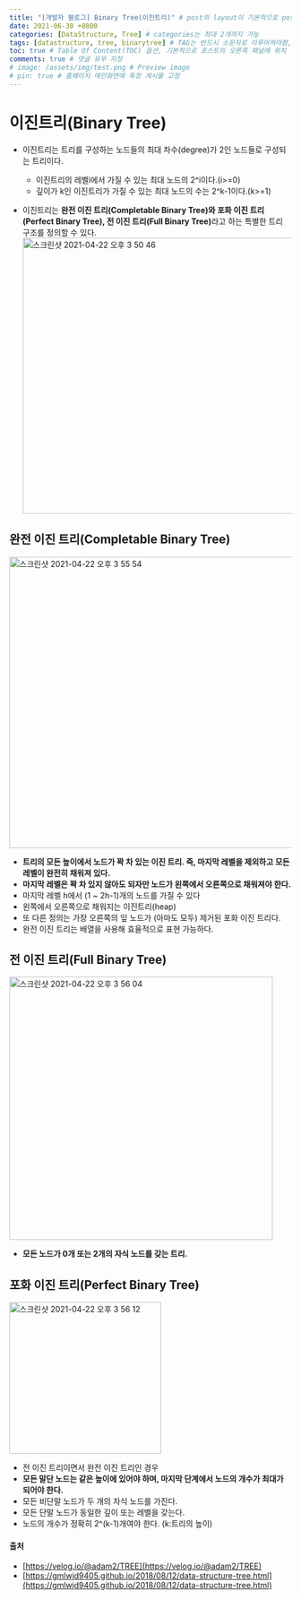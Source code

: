 ```yaml
---
title: "[개발자 블로그] Binary Tree(이진트리)" # post의 layout이 기본적으로 post로 설정되어있어서 Front Matter에 따로 layout변수를 만들어 주지 않아도 됨
date: 2021-06-30 +0800
categories: [DataStructure, Tree] # categories는 최대 2개까지 가능
tags: [datastructure, tree, binarytree] # TAG는 반드시 소문자로 이루어져야함, 0~무한개까지 지정 가능
toc: true # Table Of Content(TOC) 옵션, 기본적으로 포스트의 오른쪽 패널에 위치
comments: true # 댓글 유무 지정
# image: /assets/img/test.png # Preview image
# pin: true # 홈페이지 메인화면에 특정 게시물 고정
---
```


# 이진트리(Binary Tree)
- 이진트리는 트리를 구성하는 노드들의 최대 차수(degree)가 2인 노드들로 구성되는 트리이다.
    - 이진트리의 레벨i에서 가질 수 있는 최대 노드의 2^i이다.(i>=0)
    - 깊이가 k인 이진트리가 가질 수 있는 최대 노드의 수는 2^k-1이다.(k>=1)

- 이진트리는 <b>완전 이진 트리(Completable Binary Tree)와 포화 이진 트리(Perfect Binary Tree), 전 이진 트리(Full Binary Tree)</b>라고 하는 특별한 트리 구조를 정의할 수 있다.<br>
<img width="493" alt="스크린샷 2021-04-22 오후 3 50 46" src="https://user-images.githubusercontent.com/44339530/115668804-82c5a900-a382-11eb-9b47-1ed7a8901b74.png"><br>

## 완전 이진 트리(Completable Binary Tree)
<img width="520" alt="스크린샷 2021-04-22 오후 3 55 54" src="https://user-images.githubusercontent.com/44339530/115669440-39298e00-a383-11eb-81ba-f0931297788c.png"><br>

- <b>트리의 모든 높이에서 노드가 꽉 차 있는 이진 트리. 즉, 마지막 레벨을 제외하고 모든 레벨이 완전히 채워져 있다.</b>
- <b>마지막 레벨은 꽉 차 있지 않아도 되자만 노드가 왼쪽에서 오른쪽으로 채워져야 한다.</b>
- 마지막 레벨 h에서 (1 ~ 2h-1)개의 노드를 가질 수 있다
- 왼쪽에서 오른쪽으로 채워지는 이진트리(heap)
- 또 다른 정의는 가장 오른쪽의 잎 노드가 (아마도 모두) 제거된 포화 이진 트리다.
- 완전 이진 트리는 배열을 사용해 효율적으로 표현 가능하다.

## 전 이진 트리(Full Binary Tree)
<img width="470" alt="스크린샷 2021-04-22 오후 3 56 04" src="https://user-images.githubusercontent.com/44339530/115669462-3fb80580-a383-11eb-9184-dc24782aaa55.png"><br>

- <b>모든 노드가 0개 또는 2개의 자식 노드를 갖는 트리.</b>

## 포화 이진 트리(Perfect Binary Tree)
<img width="271" alt="스크린샷 2021-04-22 오후 3 56 12" src="https://user-images.githubusercontent.com/44339530/115669480-43e42300-a383-11eb-9403-84dab5ad1310.png"><br>

- 전 이진 트리이면서 완전 이진 트리인 경우
- <b>모든 말단 노드는 같은 높이에 있어야 하며, 마지막 단계에서 노드의 개수가 최대가 되어야 한다.</b>
- 모든 비단말 노드가 두 개의 자식 노드를 가진다.
- 모든 단말 노드가 동일한 깊이 또는 레벨을 갖는다.
- 노드의 개수가 정확히 2^(k-1)개여야 한다. (k:트리의 높이)

#### 출처
- [https://velog.io/@adam2/TREE](https://velog.io/@adam2/TREE)
- [https://gmlwjd9405.github.io/2018/08/12/data-structure-tree.html](https://gmlwjd9405.github.io/2018/08/12/data-structure-tree.html)
